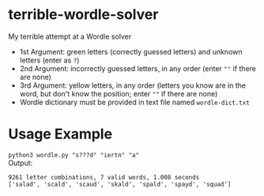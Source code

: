 # terrible-wordle-solver
My terrible attempt at a Wordle solver
- 1st Argument: green letters (correctly guessed letters) and unknown letters (enter as `?`)
- 2nd Argument: incorrectly guessed letters, in any order (enter `""` if there are none)
- 3rd Argument: yellow letters, in any order (letters you know are in the word, but don't know the position; enter `""` if there are none)
- Wordle dictionary must be provided in text file named `wordle-dict.txt`

# Usage Example
`python3 wordle.py "s???d" "iertn" "a"`  
Output:
```
9261 letter combinations, 7 valid words, 1.008 seconds
['salad', 'scald', 'scaud', 'skald', 'spald', 'spayd', 'squad']
```
